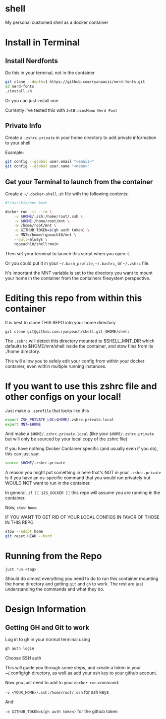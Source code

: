 # shell

My personal customed shell as a docker container

# Install in Terminal

## Install Nerdfonts

Do this in your terminal, not in the container

```bash
git clone --depth=1 https://github.com/ryanoasis/nerd-fonts.git
cd nerd-fonts
./install.sh
```

Or you can just install one.

Currently I've tested this with `JetBrainsMono Nerd Font`

## Private Info

Create a `.zshrc.private` in your home directory to add private information to your shell

Example:

```bash
git config --global user.email "<email>"
git config --global user.name "<name>"
```

## Get your Terminal to launch from the container

Create a `~/.docker-shell.sh` file with the following contents:

```bash
#!/usr/bin/env bash

docker run -it --rm \
    -v $HOME/.ssh:/home/root/.ssh \
    -v $HOME:/home/root/mnt \
    -w /home/root/mnt \
    -e GITHUB_TOKEN=$(gh auth token) \
    -e MNT=/home/rgpeach10/mnt \
    --pull=always \
    rgpeach10/shell:main
```

Then set your terminal to launch this script when you open it.

Or you could put it in your `~/.bash_profile`, `~/.bashrc`, or `~/.zshrc` file.

It's important the MNT variable is set to the directory you want to mount your home in the container from the containers filesystem perspective.

# Editing this repo from within this container

It is best to clone THIS REPO into your home directory

`git clone git@github.com:ryanpeach/shell.git $HOME/shell`

The `.zshrc` will detect this directory mounted to $SHELL_MNT_DIR which defaults to $HOME/mnt/shell inside the container, and stow files from its ./home directory.

This will allow you to safely edit your config from within your docker container, even within multiple running instances.

# If you want to use this zshrc file and other configs on your local!

Just make a `.zprofile` that looks like this

```bash
export ZSH_PRIVATE_LOC=$HOME/.zshrc.private.local
export MNT=$HOME
```

And make a `$HOME/.zshrc.private.local` (like your `$HOME/.zshrc.private` but will only be sourced by your local copy of the zshrc file) 

If you have nothing Docker Container specific (and usually even if you do), this can just say:

```bash
source $HOME/.zshrc.private
```

A reason you might put something in here that's NOT in your `.zshrc.private` is if you have an os-specific command that you would run privately but WOULD NOT want to run in the container.

In general, `if [[ $IS_DOCKER ]]` this repo will assume you are running in the container.

Now, `stow home`

IF YOU WANT TO GET RID OF YOUR LOCAL CONFIGS IN FAVOR OF THOSE IN THIS REPO

```bash
stow --adopt home
git reset HEAD --hard
```

# Running from the Repo

`just run <tag>`

Should do almost everything you need to do to run this container mounting the home directory and getting `git` and `gh` to work. The rest are just understanding the commands and what they do.

# Design Information

## Getting GH and Git to work

Log in to gh in your normal terminal using

```bash
gh auth login
```

Choose SSH auth

This will guide you through some steps,
and create a token in your ~/.config/gh directory,
as well as add your ssh key to your github account.

Now you just need to add to your `docker run` command:

`-v <YOUR_HOME>/.ssh:/home/root/.ssh` for ssh keys

And

`-e GITHUB_TOKEN=$(gh auth token)` for the github token
